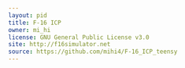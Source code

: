 ```yaml
---
layout: pid
title: F-16 ICP
owner: mi_hi
license: GNU General Public License v3.0
site: http://f16simulator.net
source: https://github.com/mihi4/F-16_ICP_teensy
---
```

